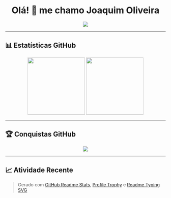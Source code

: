 <h1 align="center">Olá! 👋 me chamo Joaquim Oliveira </h1>

<p align="center">
  <img src="https://readme-typing-svg.herokuapp.com?center=true&vCenter=true&lines=Desenvolvedor+Full+Stack;Apaixonado+por+tecnologia;Sempre+aprendendo+📚" />
</p>

---

## 📊 Estatísticas GitHub

<p align="center">
  <img height="180em" src="https://github-readme-stats.vercel.app/api?username=joaquimoliveira22&show_icons=true&theme=dracula&include_all_commits=true&count_private=true"/>
  <img height="180em" src="https://github-readme-stats.vercel.app/api/top-langs/?username=joaquimoliveira22&layout=compact&langs_count=8&theme=dracula"/>
</p>

---

## 🏆 Conquistas GitHub

<p align="center">
  <img src="https://github-profile-trophy.vercel.app/?username=joaquimoliveira22&theme=dracula&column=4"/>
</p>

---

## 📈 Atividade Recente


> Gerado com [GitHub Readme Stats](https://github.com/anuraghazra/github-readme-stats), [Profile Trophy](https://github.com/ryo-ma/github-profile-trophy) e [Readme Typing SVG](https://github.com/DenverCoder1/readme-typing-svg)

